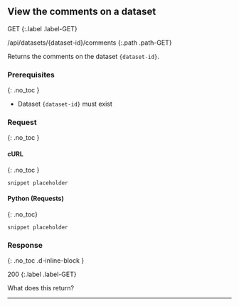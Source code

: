 ## View the comments on a dataset

GET
{:.label .label-GET}

/api/datasets/{dataset-id}/comments
{:.path .path-GET}

Returns the comments on the dataset `{dataset-id}`.

### Prerequisites
{: .no_toc }

- Dataset `{dataset-id}` must exist

### Request
{: .no_toc }

#### cURL
{: .no_toc }

`snippet placeholder`

#### Python (Requests)
{: .no_toc}

`snippet placeholder`

### Response
{: .no_toc .d-inline-block }

200
{:.label .label-GET}

What does this return?

---

